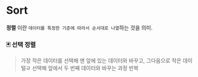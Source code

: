 # Sort
__정렬__ 이란 `데이터를 특정한 기준에 따라서 순서대로 나열`하는 것을 의미.

### 🃏 선택 정렬
> 가장 작은 데이터를 선택해 맨 앞에 있는 데이터와 바꾸고, 그다음으로 작은 데이털ㄹ 선택해 앞에서 두 번째 데이터와 바꾸는 과정 반복
 